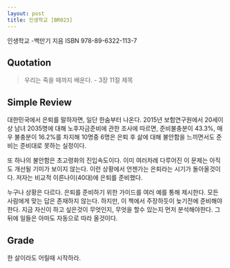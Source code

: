 ```yaml
---
layout: post
title: 인생학교 [BR023]
---
```


인생학교
-백만기 지음
ISBN 978-89-6322-113-7

## Quotation <i class="fa fa-quote-left" aria-hidden="true"></i>

>우리는 죽을 때까지 배운다. - 3장 11절 제목

## Simple Review <i class="fa fa-comment" aria-hidden="true"></i>

<span class="drop">대</span>한민국에서 은퇴를 말하자면, 일단 한숨부터 나온다. 2015년 보험연구원에서 20세이상 남녀 2035명에 대해 노후자금준비에 관한 조사에 따르면, 준비불충분이 43.3%, 매우 불충분이 16.2%를 차지해 10명중 6명은 은퇴 후 삶에 대해 불안함을 느끼면서도 준비는 준비대로 못하는 실정이다.

또 하나의 불안함은 초고령화의 진입속도이다. 이미 여러차례 다루어진 이 문제는 아직도 개선될 기미가 보이지 않는다. 이런 상황에서 언젠가는 은퇴라는 시기가 돌아올것이다. 저자는 비교적 이른나이(40대)에 은퇴를 준비했다.

누구나 상황은 다르다. 은퇴를 준비하기 위한 가이드를 여러 예를 통해 제시한다. 모든 사람에게 맞는 답은 존재하지 않는다. 하지만, 이 책에서 주장하듯이 늦기전에 준비해야 한다. <span class="em">지금 자신이 하고 싶은것이 무엇인지, 무엇을 할수 있는지 먼저 분석해야한다.</span> 그 뒤에 일들은 아마도 자동으로 따라 올것이다.

## Grade <i class="fa fa-paragraph" aria-hidden="true"></i>

<i class="fa fa-star" aria-hidden="true"></i>
<i class="fa fa-star" aria-hidden="true"></i>
<!-- <i class="fa fa-star" aria-hidden="true"></i> -->
<i class="fa fa-star-o" aria-hidden="true"></i>
<!-- <i class="fa fa-star-half-o" aria-hidden="true"></i> -->
<!-- <i class="fa fa-star-o" aria-hidden="true"></i> -->
<i class="fa fa-star-o" aria-hidden="true"></i>
<i class="fa fa-star-o" aria-hidden="true"></i>

한 살이라도 어릴때 시작하라.